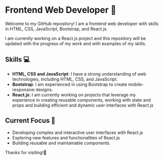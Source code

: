 # Frontend Web Developer 🚀

Welcome to my GitHub repository! I am a frontend web developer with skills in HTML, CSS, JavaScript, Bootstrap, and React.js.

I am currently working on a React.js project and this repository will be updated with the progress of my work and with examples of my skills.

## Skills 💻
- **HTML, CSS and JavaScript**: I have a strong understanding of web technologies, including HTML, CSS, and JavaScript.
- **Bootstrap**: I am experienced in using Bootstrap to create mobile-responsive designs.
- **React.js**: I am currently working on projects that leverage my experience in creating reusable components, working with state and props and building efficient and dynamic user interfaces with React.js

## Current Focus 🔎
- Developing complex and interactive user interfaces with React.js
- Exploring new features and functionalities of React.js
- Building reusable and maintainable components.

Thanks for visiting!🙂

